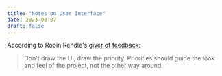 ```yaml
---
title: "Notes on User Interface"
date: 2023-03-07
draft: false
---
```


According to Robin Rendle's
[giver of feedback](https://www.robinrendle.com/notes/don%E2%80%99t-draw-the-ui-draw-the-priority/):

> Don't draw the UI, draw the priority.
> Priorities should guide the look and feel of the project,
> not the other way around.
